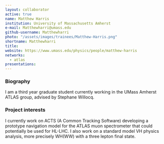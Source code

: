 ```yaml
---
layout: collaborator
active: true
name: Matthew Harris
institution: University of Massachusetts Amherst
e-mail: Matthewharri@umass.edu
github-username: Matthewharri
photo: "/assets/images/trainees/Matthew-Harris.png"
shortname: Matthewharri
title: 
website: https://www.umass.edu/physics/people/matthew-harris
networks:
  - atlas
presentations:
---
```


### Biography
 
 I am a third year graduate student currently working in the UMass Amherst ATLAS group, advised by Stephane Willocq. 

### Project interests
 
 I currently work on ACTS (A Common Tracking Software) developing a prototype navigation model for the ATLAS muon spectrometer that could potentially be used for HL-LHC. I also work on a standard model VH physics analysis, more precisely WH(WW) with a three lepton final state.
